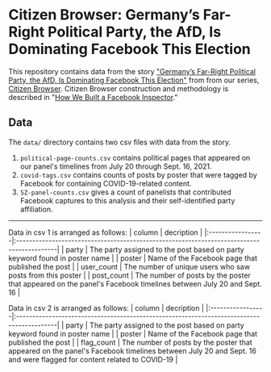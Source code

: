 # Citizen Browser: Germany’s Far-Right Political Party, the AfD, Is Dominating Facebook This Election
This repository contains data from the story ["Germany’s Far-Right Political Party, the AfD, Is Dominating Facebook This Election"](https://themarkup.org) from from our series, [Citizen Browser](https://themarkup.org/citizen-browser/). Citizen Browser construction and methodology is described in "[How We Built a Facebook Inspector](https://themarkup.org/citizen-browser/2021/01/05/how-we-built-a-facebook-inspector)."

## Data
The `data/` directory contains two csv files with data from the story.

1. `political-page-counts.csv` contains political pages that appeared on our panel's timelines from July 20 through Sept. 16, 2021.
2. `covid-tags.csv` contains counts of posts by poster that were tagged by Facebook for containing COVID-19-related content.
3. `SZ-panel-counts.csv` gives a count of panelists that contributed Facebook captures to this analysis and their self-identified party affiliation.

-----

Data in csv 1 is arranged as follows:
| column           | decription                                                                                |
|:-----------------|:------------------------------------------------------------------------------------------|
| party   | The party assigned to the post based on party keyword found in poster name                           |
| poster       | Name of the Facebook page that published the post  |
| user_count      | The number of unique users who saw posts from this poster  |
| post_count       | The number of posts by the poster that appeared on the panel's Facebook timelines between July 20 and Sept. 16  |


Data in csv 2 is arranged as follows:
| column           | decription                                                                                |
|:-----------------|:------------------------------------------------------------------------------------------|
| party   | The party assigned to the post based on party keyword found in poster name                           |
| poster       | Name of the Facebook page that published the post  |
| flag_count      | The number of posts by the poster that appeared on the panel's Facebook timelines between July 20 and Sept. 16 and were flagged for content related to COVID-19  |

